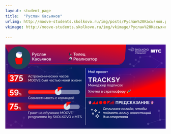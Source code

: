 ```yaml
---
layout: student_page
title:  "Руслан Касьянов"
urlimg: http://moove-students.skolkovo.ru/img/posts/Руслан%20Касьянов.png
vkimage: http://moove-students.skolkovo.ru/img/vkimage/Руслан%20Касьянов%20для%20Вк.png

---
```

<img class="img-fluid" src="/img/posts/Руслан Касьянов.png" alt="moove-2">
